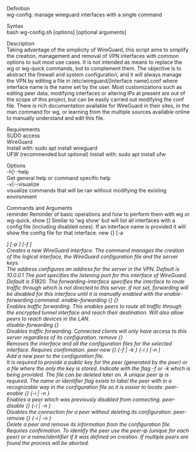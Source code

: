 Definition  
    wg-config: manage wireguard interfaces with a single command  

Syntax  
    bash wg-config.sh [options] <command> <arguments> [optional arguments]  

Description  
    Taking advantage of the simplicity of WireGuard, this script aims to simplify the creation, management and removal of VPN interfaces with common options to suit most use cases.
    It is not intended as means to replace the wg or wg-quick commands, but to complement them.
    The objective is to abstract the firewall and system configuration, and it will always manage the VPN by editing a file in /etc/wireguard/[interface name].conf where interface name is the name set by the user. Most customizations such as editing peer data, modifying interfaces or altering IPs at present are out of the scope of this project, but can be easily carried out modifying the conf file. There is rich documentation available for WireGuard in their sites, in the man command for wg, or learning from the multiple sources available online to manually understand and edit this file.  

Requirements  
    SUDO access  
    WireGuard  
        Install with: sudo apt install wireguard  
    UFW (recommended but optional)
        Install with: sudo apt install ufw  

Options  
    -h|--help  
        Get general help or command specific help  
    -v|--visualize  
        visualize commands that will be ran without modifying the existing environment

Commands and Arguments  
    reminder
        Reminder of basic operations and how to perform them with wg or wg-quick.
    show [<interface-name>]
        Similar to 'wg show' but will list all interfaces with a config file (including disabled ones).
        If an interface name is provided it will show the config file for that interface.
    new {<interface-name>} [-a <address>] [-p <port>] [-f <forwarding-interface>]  
        Creates a new WireGuard interface. The command manages the creation of the logical interface, the WireGuard configuration file and the server keys.  
        The address configures an address for the server in the VPN. Default is 10.0.0.1
        The port specifies the listening port for this interface of WireGuard. Default is 51820.
        The forwarding-interface specifies the interface to route traffic through which is not directed to this server. If not set, forwarding will be disabled for this interface until it is manually enabled with the enable-forwarding command.
    enable-forwarding {<interface-name>} {<forwarding-interface>}  
        Enables traffic forwarding. This enables peers to route all traffic through the encrypted tunnel interface and reach their destination. Will also allow peers to reach devices in the LAN.  
    disable-forwarding {<interface-name>}  
        Disables traffic forwarding. Connected clients will only have access to this server regardless of its configuration.
    remove {<interface-name>}  
        Removes the interface and all the configuration files for the selected interface. Requires confirmation.
    peer-new {<interface-name>} {-f <public key file> | -k <public key>} {-i <peer-ip>} [-n <name or identifier>]  
        Add a new peer to the configuration file.  
        It is required to provide a public key for the peer (generated by the peer) or a file where the only the key is stored. Indicate with the flag -f or -k which is being provided. The file can be deleted later on.
        A unique peer ip is required.
        The name or identifier flag exists to label the peer with in a recognizable way in the configuration file so it is easier to locate.
    peer-enable {<interface-name>} {-i <peer-ip> | -n <name or identifier>}  
        Enables a peer which was previously disabled from connecting.
    peer-disable {<interface-name>} {-i <peer-ip> | -n <name or identifier>}  
        Disables the connection for a peer without deleting its configuration.
    peer-remove {<interface-name>} {-i <peer-ip> | -n <name or identifier>}  
        Delete a peer and remove its information from the configuration file. Requires confirmation.
        To identify the peer use the peer-ip (unique for each peer) or a name/identifier if it was defined on creation. If multiple peers are found the process will be aborted.
